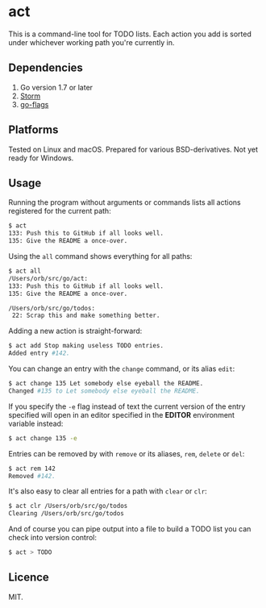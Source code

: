 # act
This is a command-line tool for TODO lists. Each action you add is sorted under whichever working path you're currently in.

##  Dependencies
1. Go version 1.7 or later
2. [Storm](github.com/asdine/storm)
3. [go-flags](github.com/jessevdk/go-flags)

## Platforms
Tested on Linux and macOS. Prepared for various BSD-derivatives. Not yet ready for Windows.

## Usage
Running the program without arguments or commands lists all actions registered for the current path:

```sh
$ act
133: Push this to GitHub if all looks well.
135: Give the README a once-over.
```

Using the `all` command shows everything for all paths:

```sh
$ act all
/Users/orb/src/go/act:
133: Push this to GitHub if all looks well.
135: Give the README a once-over.

/Users/orb/src/go/todos:
 22: Scrap this and make something better.
```

Adding a new action is straight-forward:

```sh
$ act add Stop making useless TODO entries.
Added entry #142.
```

You can change an entry with the `change` command, or its alias `edit`:

```sh
$ act change 135 Let somebody else eyeball the README.
Changed #135 to Let somebody else eyeball the README.
```

If you specify the `-e` flag instead of text the current version of the entry specified will open in an editor specified in the **EDITOR** environment variable instead:

```sh
$ act change 135 -e
```

Entries can be removed by with `remove` or its aliases, `rem`, `delete` or `del`:

```sh
$ act rem 142
Removed #142.
```

It's also easy to clear all entries for a path with `clear` or `clr`:

```sh
$ act clr /Users/orb/src/go/todos
Clearing /Users/orb/src/go/todos
```

And of course you can pipe output into a file to build a TODO list you can check into version control:

```sh
$ act > TODO
```

## Licence
MIT.
